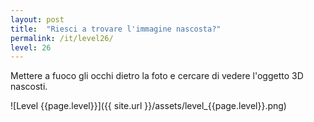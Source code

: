 ```yaml
---
layout: post
title:  "Riesci a trovare l'immagine nascosta?"
permalink: /it/level26/
level: 26
---
```

Mettere a fuoco gli occhi dietro la foto e cercare di vedere l'oggetto 3D nascosti.

![Level {{page.level}}]({{ site.url }}/assets/level_{{page.level}}.png)